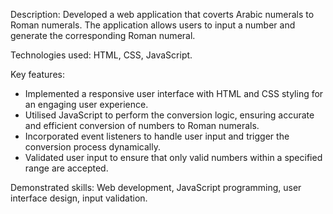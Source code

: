 Description: Developed a web application that coverts Arabic numerals to Roman numerals. The application allows users to input a number and generate the corresponding Roman numeral. 

Technologies used: HTML, CSS, JavaScript. 

Key features: 
- Implemented a responsive user interface with HTML and CSS styling for an engaging user experience. 
- Utilised JavaScript to perform the conversion logic, ensuring accurate and efficient conversion of numbers to Roman numerals.
- Incorporated event listeners to handle user input and trigger the conversion process dynamically. 
- Validated user input to ensure that only valid numbers within a specified range are accepted.

Demonstrated skills: Web development, JavaScript programming, user interface design, input validation.
